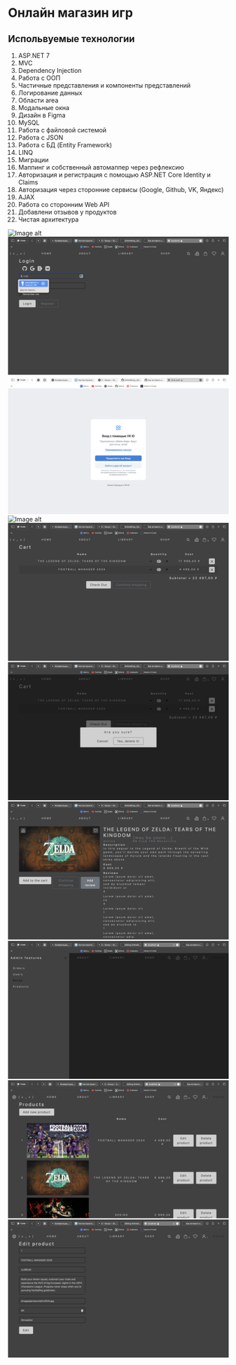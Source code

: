 # Онлайн магазин игр

## Испольвуемые технологии
1. ASP.NET 7
2. MVC
3. Dependency Injection
4. Работа с ООП
5. Частичные представления и компоненты представлений
6. Логирование данных
7. Области area
8. Модальные окна
9. Дизайн в Figma
10. MySQL
11. Работа с файловой системой
12. Работа с JSON
13. Работа с БД (Entity Framework)
14. LINQ
15. Миграции
16. Маппинг и собственный автомаппер через рефлексию
17. Авторизация и регистрация с помощью ASP.NET Core Identity и Claims
18. Авторизация через сторонние сервисы (Google, Github, VK, Яндекс)
19. AJAX
20. Работа со сторонним Web API
21. Добавлени отзывов у продуктов
22. Чистая архитектура

![Image alt](https://github.com/dels-in/OnlineShop_ASP.NET/blob/chernenko_main/OnlineShop/OnlineShopWebApp/wwwroot/images/Снимок%20экрана%202024-02-20%20в%2011.24.30.png)
![Image alt](https://github.com/dels-in/OnlineShop_ASP.NET/blob/chernenko_main/OnlineShop/OnlineShopWebApp/wwwroot/images/Снимок%20экрана%202024-02-20%20в%2011.24.43.png)
![Image alt](https://github.com/dels-in/OnlineShop_ASP.NET/blob/chernenko_main/OnlineShop/OnlineShopWebApp/wwwroot/images/Снимок%20экрана%202024-02-20%20в%2011.24.57.png)
![Image alt](https://github.com/dels-in/OnlineShop_ASP.NET/blob/chernenko_main/OnlineShop/OnlineShopWebApp/wwwroot/images/Снимок%20экрана%202024-02-20%20в%2011.25.13.png)
![Image alt](https://github.com/dels-in/OnlineShop_ASP.NET/blob/chernenko_main/OnlineShop/OnlineShopWebApp/wwwroot/images/Снимок%20экрана%202024-02-20%20в%2011.25.49.png)
![Image alt](https://github.com/dels-in/OnlineShop_ASP.NET/blob/chernenko_main/OnlineShop/OnlineShopWebApp/wwwroot/images/Снимок%20экрана%202024-02-20%20в%2011.25.53.png)
![Image alt](https://github.com/dels-in/OnlineShop_ASP.NET/blob/chernenko_main/OnlineShop/OnlineShopWebApp/wwwroot/images/Снимок%20экрана%202024-02-20%20в%2011.26.41.png)
![Image alt](https://github.com/dels-in/OnlineShop_ASP.NET/blob/chernenko_main/OnlineShop/OnlineShopWebApp/wwwroot/images/Снимок%20экрана%202024-02-20%20в%2011.31.11.png)
![Image alt](https://github.com/dels-in/OnlineShop_ASP.NET/blob/chernenko_main/OnlineShop/OnlineShopWebApp/wwwroot/images/Снимок%20экрана%202024-02-20%20в%2011.31.29.png)
![Image alt](https://github.com/dels-in/OnlineShop_ASP.NET/blob/chernenko_main/OnlineShop/OnlineShopWebApp/wwwroot/images/Снимок%20экрана%202024-02-20%20в%2011.31.24.png)



